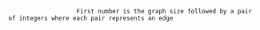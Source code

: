                        First number is the graph size followed by a pair of integers where each pair represents an edge
